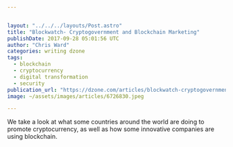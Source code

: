 ```yaml
---


layout: "../../../layouts/Post.astro"
title: "Blockwatch- Cryptogovernment and Blockchain Marketing"
publishDate: 2017-09-28 05:01:56 UTC
author: "Chris Ward"
categories: writing dzone
tags:
  - blockchain
  - cryptocurrency
  - digital transformation
  - security
publication_url: "https://dzone.com/articles/blockwatch-cryptogovernment-and-blockchain-marketi"
image: ~/assets/images/articles/6726830.jpeg

---
```

We take a look at what some countries around the world are doing to promote cryptocurrency, as well as how some innovative companies are using blockchain.

